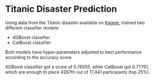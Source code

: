 # Titanic Disaster Prediction

Using data from the Titanic disaster available on [Kaggle](https://www.kaggle.com/competitions/titanic/data), trained two different classifier models:
- XGBoost classifier
- CatBoost classifier

Both models have hyper-parameters adjusted to best performance according to the accuracy score.

XGBoost classifier got a score of 0.76555, while CatBoost got 0.77751, which are enough to place 4297th out of 17,441 participants (top 25%).
